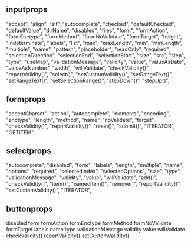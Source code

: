 inputprops
----------
"accept",
"align",
"alt",
"autocomplete",
"checked",
"defaultChecked",
"defaultValue",
"dirName",
"disabled",
"files",
"form",
"formAction",
"formEnctype",
"formMethod",
"formNoValidate",
"formTarget",
"height",
"indeterminate",
"labels",
"list",
"max",
"maxLength",
"min",
"minLength",
"multiple",
"name",
"pattern",
"placeholder",
"readOnly",
"required",
"selectionDirection",
"selectionEnd",
"selectionStart",
"size",
"src",
"step",
"type",
"useMap",
"validationMessage",
"validity",
"value",
"valueAsDate",
"valueAsNumber",
"width",
"willValidate",
"checkValidity()",
"reportValidity()",
"select()",
"setCustomValidity()",
"setRangeText()",
"setRangeText()",
"setSelectionRange()",
"stepDown()",
"stepUp()",

formprops
---------
"acceptCharset",
"action",
"autocomplete",
"elements",
"encoding",
"enctype",
"length",
"method",
"name",
"noValidate",
"target",
"checkValidity()",
"reportValidity()",
"reset()",
"submit()",
"ITERATOR",
"GETITEM",

selectprops
------------
"autocomplete",
"disabled",
"form", 
"labels",
"length",
"multiple",
"name",
"options",
"required",
"selectedIndex",
"selectedOptions",
"size",
"type",
"validationMessage",
"validity",
"value",
"willValidate",
"add()",
"checkValidity()",
"item()",
"namedItem()",
"remove()",
"reportValidity()",
"setCustomValidity()",
"ITERATOR",

buttonprops
------------
disabled
form
formAction
formEnctype
formMethod
formNoValidate
formTarget
labels
name
type
validationMessage
validity
value
willValidate
checkValidity()
reportValidity()
setCustomValidity()